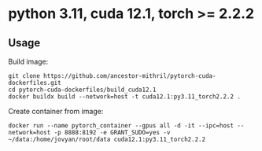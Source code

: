 # python 3.11, cuda 12.1, torch >= 2.2.2
## Usage
Build image:
```
git clone https://github.com/ancestor-mithril/pytorch-cuda-dockerfiles.git
cd pytorch-cuda-dockerfiles/build_cuda12.1
docker buildx build --network=host -t cuda12.1:py3.11_torch2.2.2 .
```
Create container from image:
```
docker run --name pytorch_container --gpus all -d -it --ipc=host --network=host -p 8888:8192 -e GRANT_SUDO=yes -v ~/data:/home/jovyan/root/data cuda12.1:py3.11_torch2.2.2
```
